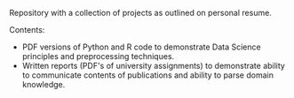 Repository with a collection of projects as outlined on  personal resume.

Contents:
- PDF versions of Python and R code to demonstrate Data Science principles and preprocessing techniques.
- Written reports (PDF's of university assignments) to demonstrate ability to communicate contents of publications and ability to parse domain knowledge.
